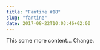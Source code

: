 ```yaml
---
title: "Fantine #18"
slug: "fantine"
date: 2017-08-22T10:03:46+02:00
---
```


This some more content... Change.